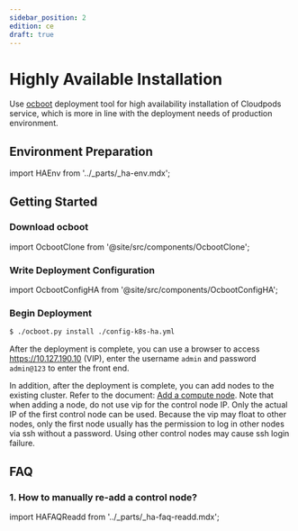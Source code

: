 ```yaml
---
sidebar_position: 2
edition: ce
draft: true
---
```


# Highly Available Installation 

Use [ocboot](https://github.com/yunionio/ocboot) deployment tool for high availability installation of Cloudpods service, which is more in line with the deployment needs of production environment.

## Environment Preparation

import HAEnv from '../_parts/_ha-env.mdx';

<HAEnv />

## Getting Started

### Download ocboot

import OcbootClone from '@site/src/components/OcbootClone';

<OcbootClone />

### Write Deployment Configuration

import OcbootConfigHA from '@site/src/components/OcbootConfigHA';

<OcbootConfigHA productVersion='FullStack' />

### Begin Deployment

```bash
$ ./ocboot.py install ./config-k8s-ha.yml
```

After the deployment is complete, you can use a browser to access https://10.127.190.10 (VIP), enter the username `admin` and password `admin@123` to enter the front end.

In addition, after the deployment is complete, you can add nodes to the existing cluster. Refer to the document: [Add a compute node](../onpremise/host). Note that when adding a node, do not use vip for the control node IP. Only the actual IP of the first control node can be used. Because the vip may float to other nodes, only the first node usually has the permission to log in other nodes via ssh without a password. Using other control nodes may cause ssh login failure.

## FAQ

### 1. How to manually re-add a control node?

import HAFAQReadd from '../_parts/_ha-faq-readd.mdx';

<HAFAQReadd />
